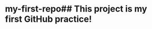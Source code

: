 # my-first-repo# #   T h i s   p r o j e c t   i s   m y   f i r s t   G i t H u b   p r a c t i c e !  
 